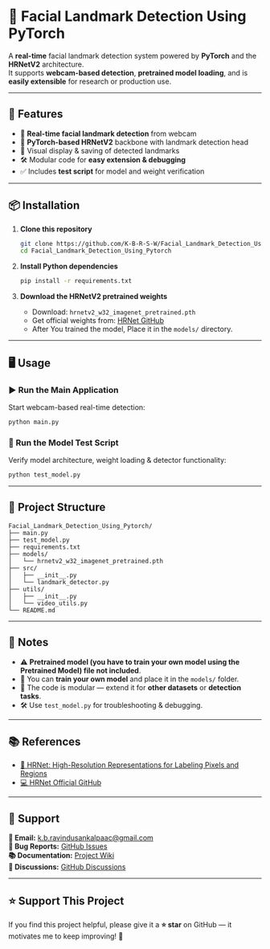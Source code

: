 # 🎯 Facial Landmark Detection Using PyTorch

A **real-time** facial landmark detection system powered by **PyTorch** and the **HRNetV2** architecture.  
It supports **webcam-based detection**, **pretrained model loading**, and is **easily extensible** for research or production use.

---

## 🚀 Features
- 📸 **Real-time facial landmark detection** from webcam  
- 🧠 **PyTorch-based HRNetV2** backbone with landmark detection head  
- 🎨 Visual display & saving of detected landmarks  
- 🛠 Modular code for **easy extension & debugging**  
- ✅ Includes **test script** for model and weight verification  

---

## 📦 Installation

1. **Clone this repository**
    ```bash
    git clone https://github.com/K-B-R-S-W/Facial_Landmark_Detection_Using_Pytorch.git
    cd Facial_Landmark_Detection_Using_Pytorch
    ```

2. **Install Python dependencies**
    ```bash
    pip install -r requirements.txt
    ```

3. **Download the HRNetV2 pretrained weights**
    - Download: `hrnetv2_w32_imagenet_pretrained.pth`  
    - Get official weights from: [HRNet GitHub](https://github.com/HRNet/HRNet-Image-Classification)
    - After You trained the model, Place it in the `models/` directory.  

---

## 🖥 Usage

### ▶ Run the Main Application  
Start webcam-based real-time detection:
```bash
python main.py
```

### 🧪 Run the Model Test Script  
Verify model architecture, weight loading & detector functionality:
```bash
python test_model.py
```

---

## 📂 Project Structure
```
Facial_Landmark_Detection_Using_Pytorch/
├── main.py                       
├── test_model.py                 
├── requirements.txt
├── models/
│   └── hrnetv2_w32_imagenet_pretrained.pth  
├── src/
│   ├── __init__.py
│   └── landmark_detector.py   
├── utils/
│   ├── __init__.py
│   └── video_utils.py        
└── README.md
```

---

## 📝 Notes
- ⚠ **Pretrained model (you have to train your own model using the Pretrained Model) file not included**. 
- 📂 You can **train your own model** and place it in the `models/` folder.  
- 🔄 The code is modular — extend it for **other datasets** or **detection tasks**.  
- 🛠 Use `test_model.py` for troubleshooting & debugging.  

---

## 📚 References
- [📄 HRNet: High-Resolution Representations for Labeling Pixels and Regions](https://arxiv.org/abs/1904.04514)  
- [💻 HRNet Official GitHub](https://github.com/HRNet/HRNet-Image-Classification)  

---

## 📮 Support

**📧 Email:** [k.b.ravindusankalpaac@gmail.com](mailto:k.b.ravindusankalpaac@gmail.com)  
**🐞 Bug Reports:** [GitHub Issues](https://github.com/K-B-R-S-W/Facial_Landmark_Detection_Using_Pytorch/issues)  
**📚 Documentation:** [Project Wiki](https://github.com/K-B-R-S-W/Facial_Landmark_Detection_Using_Pytorch/wiki)  
**💭 Discussions:** [GitHub Discussions](https://github.com/K-B-R-S-W/Facial_Landmark_Detection_Using_Pytorch/discussions)  

---

## ⭐ Support This Project
If you find this project helpful, please give it a **⭐ star** on GitHub — it motivates me to keep improving! 🚀

